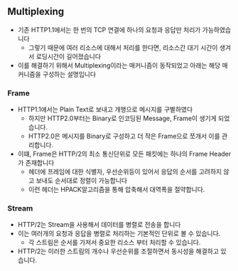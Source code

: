 ## Multiplexing
- 기존 HTTP1.1에서는 한 번의 TCP 연결에 하나의 요청과 응답만 처리가 가능하였습니다 
    - 그렇기 때문에 여러 리소스에 대해서 처리를 한다면, 리소스간 대기 시간이 생겨서 로딩시간이 길어졌습니다
- 이를 해결하기 위해서 Multiplexing이라는 매커니즘이 동작되었고 아래는 해당 매커니즘을 구성하는 설명입니다 

### Frame
- HTTP1.1에서는 Plain Text로 보내고 개행으로 메시지를 구별하였다
    - 하지만 HTTP2.0부터는 Binary로 인코딩된 Message, Frame이 생기게 되었습니다. 
    - HTTP2.0은 메시지를 Binary로 구성하고 더 작은 Frame으로 쪼개서 이를 관리합니다.
- 이떄, Frame은 HTTP/2의 최소 통신단위로 모든 패킷에는 하나의 Frame Header가 존재합니다
    - 헤더에 프레임에 대한 식별자, 우선순위등이 있어서 응답의 순서를 고려하지 않고 보내도 순서대로 정렬이 가능합니다
    - 이런 헤더는 HPACK알고리즘을 통해 압축해서 대역폭을 절약합니다.
### Stream
- HTTP/2는 Stream을 사용해서 데이터를 병렬로 전송을 합니다
- 이는 여러개의 요청과 응답을 병렬로 처리하는 기본적인 단위로 볼 수 있습니다.
    - 각 스트림은 순서를 가져서 중요한 리소스 부터 처리할 수 있습니다.
- HTTP/2는 이러한 스트림의 개수나 우선순위를 조절하면서 동시성을 해결하고 있습니다.